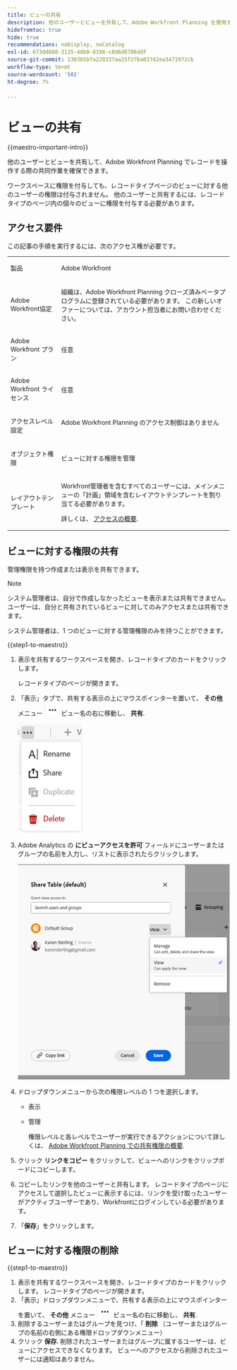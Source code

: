 ```yaml
---
title: ビューの共有
description: 他のユーザーとビューを共有して、Adobe Workfront Planning を使用する際のコラボレーションを確実にすることができます。
hidefromtoc: true
hide: true
recommendations: noDisplay, noCatalog
exl-id: 673dd888-3135-48b0-8198-c8d6d6706ddf
source-git-commit: 130365bfa220337aa25f27ba03742ea3471972cb
workflow-type: tm+mt
source-wordcount: '502'
ht-degree: 7%

---
```


<!--update the metadata and description when we turn this article live-->

# ビューの共有

{{maestro-important-intro}}

他のユーザーとビューを共有して、Adobe Workfront Planning でレコードを操作する際の共同作業を確保できます。

ワークスペースに権限を付与しても、レコードタイプページのビューに対する他のユーザーの権限は付与されません。 他のユーザーと共有するには、レコードタイプのページ内の個々のビューに権限を付与する必要があります。

## アクセス要件

この記事の手順を実行するには、次のアクセス権が必要です。

<table style="table-layout:auto">
 <col>
 </col>
 <col>
 </col>
 <tbody>
    <tr>
<tr>
<td>
   <p> 製品</p> </td>
   <td>
   <p> Adobe Workfront</p> </td>
  </tr>  
 <td role="rowheader"><p>Adobe Workfront協定</p></td>
   <td>
<p>組織は、Adobe Workfront Planning クローズ済みベータプログラムに登録されている必要があります。 この新しいオファーについては、アカウント担当者にお問い合わせください。 </p>
   </td>
  </tr>
  <tr>
   <td role="rowheader"><p>Adobe Workfront プラン</p></td>
   <td>
<p>任意</p>
   </td>
  </tr>
  <tr>
   <td role="rowheader"><p>Adobe Workfront ライセンス</p></td>
   <td>
   <p>任意</p> 
  </td>
  </tr>

<tr>
   <td role="rowheader"><p>アクセスレベル設定</p></td>
   <td> Adobe Workfront Planning のアクセス制御はありません </p>  
</td>
  </tr>

<tr>
   <td role="rowheader"><p>オブジェクト権限</p></td>
   <td> <p>ビューに対する権限を管理</p>

</td>
  </tr>

<tr>
   <td role="rowheader"><p>レイアウトテンプレート</p></td>
   <td> <p>Workfront管理者を含むすべてのユーザーには、メインメニューの「計画」領域を含むレイアウトテンプレートを割り当てる必要があります。 </p> <p>詳しくは、 <a href="/help/quicksilver/maestro/access/access-overview.md">アクセスの概要</a>. </p>  
</td>
  </tr>
 </tbody>
</table>

## ビューに対する権限の共有

管理権限を持つ作成または表示を共有できます。

>[!NOTE]
>
>システム管理者は、自分で作成しなかったビューを表示または共有できません。 ユーザーは、自分と共有されているビューに対してのみアクセスまたは共有できます。
>
>システム管理者は、1 つのビューに対する管理権限のみを持つことができます。

{{step1-to-maestro}}

1. 表示を共有するワークスペースを開き、レコードタイプのカードをクリックします。

   レコードタイプのページが開きます。

1. 「表示」タブで、共有する表示の上にマウスポインターを置いて、 **その他** メニュー ![](assets/more-menu.png) ビュー名の右に移動し、 **共有**.

   ![](assets/more-menu-for-views-expanded-with-share-option.png)

1. Adobe Analytics の **にビューアクセスを許可** フィールドにユーザーまたはグループの名前を入力し、リストに表示されたらクリックします。

   ![](assets/sharing-a-view-ui-with-groups.png)

1. ドロップダウンメニューから次の権限レベルの 1 つを選択します。
   * 表示
   * 管理

     権限レベルと各レベルでユーザーが実行できるアクションについて詳しくは、 [Adobe Workfront Planning での共有権限の概要](../access/sharing-permissions-overview.md).

     <!--System administrators always receive Manage permissions to views shared with them.-->

1. クリック **リンクをコピー** をクリックして、ビューへのリンクをクリップボードにコピーします。
1. コピーしたリンクを他のユーザーと共有します。 レコードタイプのページにアクセスして選択したビューに表示するには、リンクを受け取ったユーザーがアクティブユーザーであり、Workfrontにログインしている必要があります。
1. 「**保存**」をクリックします。

## ビューに対する権限の削除

{{step1-to-maestro}}

1. 表示を共有するワークスペースを開き、レコードタイプのカードをクリックします。 レコードタイプのページが開きます。
1. 「表示」ドロップダウンメニューで、共有する表示の上にマウスポインターを置いて、 **その他** メニュー ![](assets/more-menu.png) ビュー名の右に移動し、 **共有**.
1. 削除するユーザーまたはグループを見つけ、「 **削除** （ユーザーまたはグループの名前の右側にある権限ドロップダウンメニュー）
1. クリック **保存**.
削除されたユーザーまたはグループに属するユーザーは、ビューにアクセスできなくなります。 ビューへのアクセスから削除されたユーザーには通知はありません。
